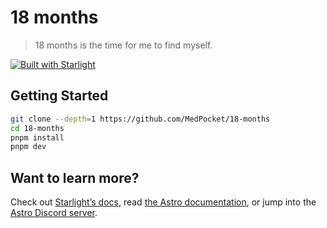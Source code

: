 # 18 months

> 18 months is the time for me to find myself.

[![Built with Starlight](https://astro.badg.es/v2/built-with-starlight/tiny.svg)](https://starlight.astro.build)

## Getting Started

```sh
git clone --depth=1 https://github.com/MedPocket/18-months
cd 18-months
pnpm install
pnpm dev
```

## Want to learn more?

Check out [Starlight’s docs](https://starlight.astro.build/), read [the Astro documentation](https://docs.astro.build), or jump into the [Astro Discord server](https://astro.build/chat).
